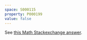 ```yaml
---
space: S000115
property: P000199
value: false
---
```


See [this Math Stackexchange answer](https://math.stackexchange.com/a/1004886/1469194).